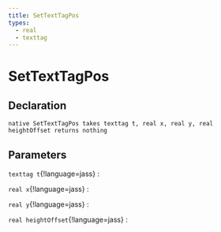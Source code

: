```yaml
---
title: SetTextTagPos
types:
  - real
  - texttag
---
```


# SetTextTagPos

## Declaration

```jass
native SetTextTagPos takes texttag t, real x, real y, real heightOffset returns nothing
```

## Parameters
`texttag t`{!language=jass}
: 

`real x`{!language=jass}
: 

`real y`{!language=jass}
: 

`real heightOffset`{!language=jass}
: 
